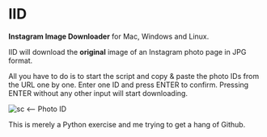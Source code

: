 # IID
**Instagram Image Downloader** for Mac, Windows and Linux.

IID will download the **original** image of an Instagram photo page in JPG format.

All you have to do is to start the script and copy & paste the photo IDs from the URL one by one. 
Enter one ID and press ENTER to confirm. 
Pressing ENTER without any other input will start downloading.

![sc](https://i.imgur.com/FiHKRxx.jpg)  <-- Photo ID

This is merely a Python exercise and me trying to get a hang of Github. 
